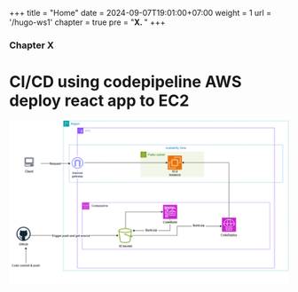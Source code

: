 +++
title = "Home"
date = 2024-09-07T19:01:00+07:00
weight = 1
url = '/hugo-ws1'
chapter = true
pre = "<b>X. </b>"
+++

### Chapter X

# CI/CD using codepipeline AWS deploy react app to EC2

![alt text](ci_cd-aws.drawio.png)
